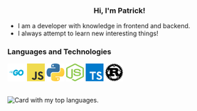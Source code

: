 <h3 align="center">Hi, I'm Patrick!</h3>

- I am a developer with knowledge in frontend and backend.
- I always attempt to learn new interesting things!

### Languages and Technologies

<p align="left">
<a href="https://go.dev"><img src="./assets/go.svg" alt="Go language icon." width="40px" height="40px" /></a>
<a href="https://go.dev"><img src="./assets/javascript.svg" alt="JavaScript language icon." width="40px" height="40px" /></a>
<a href="https://go.dev"><img src="./assets/python.svg" alt="Python language icon." width="40px" height="40px" /></a>
<a href="https://go.dev"><img src="./assets/nodejs.svg" alt="NodeJS language icon." width="40px" height="40px" /></a>
<a href="https://go.dev"><img src="./assets/typescript.svg" alt="TypeScript language icon." width="40px" height="40px" /></a>
<a href="https://go.dev"><img src="./assets/rust.svg" alt="Rust language icon." width="40px" height="40px" /></a>
</p>

<br />
<img src="https://github-readme-stats-steel-five-84.vercel.app/api/top-langs/?username=patrick564&hide=css,html&layout=compact&theme=radical" alt="Card with my top languages." />
